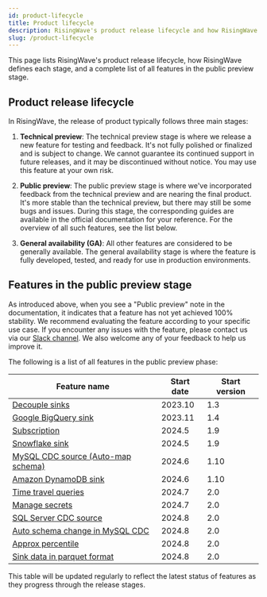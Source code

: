 ```yaml
---
id: product-lifecycle
title: Product lifecycle
description: RisingWave's product release lifecycle and how RisingWave defines each stage.
slug: /product-lifecycle
---
```


This page lists RisingWave's product release lifecycle, how RisingWave defines each stage, and a complete list of all features in the public preview stage.

## Product release lifecycle

In RisingWave, the release of product typically follows three main stages:

1. **Technical preview**: The technical preview stage is where we release a new feature for testing and feedback. It's not fully polished or finalized and is subject to change. We cannot guarantee its continued support in future releases, and it may be discontinued without notice. You may use this feature at your own risk.

2. **Public preview**: The public preview stage is where we've incorporated feedback from the technical preview and are nearing the final product. It's more stable than the technical preview, but there may still be some bugs and issues. During this stage, the corresponding guides are available in the official documentation for your reference. For the overview of all such features, see the list below.

3. **General availability (GA)**: All other features are considered to be generally available. The general availability stage is where the feature is fully developed, tested, and ready for use in production environments.

## Features in the public preview stage

As introduced above, when you see a "Public preview" note in the documentation, it indicates that a feature has not yet achieved 100% stability. We recommend evaluating the feature according to your specific use case. If you encounter any issues with the feature, please contact us via our [Slack channel](https://www.risingwave.com/slack). We also welcome any of your feedback to help us improve it.

The following is a list of all features in the public preview phase:

| Feature name            | Start date | Start version |
|---------------------------|------------|---------------|
| [Decouple sinks](/docs/next/data-delivery/#sink-decoupling)    | 2023.10   | 1.3         |
| [Google BigQuery sink](/docs/next/sink-to-bigquery/)           | 2023.11   | 1.4         |
| [Subscription](/docs/next/subscription)                        | 2024.5    | 1.9         |
| [Snowflake sink](/docs/next/sink-to-snowflake/)                | 2024.5    | 1.9         |
| [MySQL CDC source (Auto-map schema)](/docs/next/ingest-from-mysql-cdc/#automatically-map-upstream-table-schema) | 2024.6     | 1.10          |
| [Amazon DynamoDB sink](/docs/next/sink-to-dynamodb/)           | 2024.6    | 1.10        |
| [Time travel queries](/docs/next/time-travel-queries/)         | 2024.7    | 2.0         |
| [Manage secrets](/docs/next/manage-secrets/)                   | 2024.7    | 2.0         |
| [SQL Server CDC source](/docs/next/ingest-from-sqlserver-cdc/) | 2024.8    | 2.0         |
| [Auto schema change in MySQL CDC](/docs/next/ingest-from-mysql-cdc/#automatically-change-schema) | 2024.8     | 2.0           |
| [Approx percentile](/docs/next/sql-function-aggregate/#approx_percentile) | 2024.8     | 2.0           |
| [Sink data in parquet format](/docs/next/data-delivery/#sink-data-in-parquet-format) | 2024.8     | 2.0           |

This table will be updated regularly to reflect the latest status of features as they progress through the release stages.